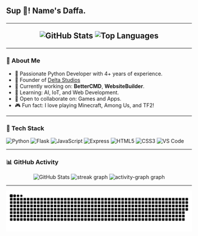 <h2 align="left">Sup 👋! Name's Daffa.

---

<p align="center">
  <img src="https://github-readme-stats.vercel.app/api?username=HafizDaffa01&show_icons=true&theme=dracula&hide_border=false" height="150" alt="GitHub Stats" />
  <img src="https://github-readme-stats.vercel.app/api/top-langs?username=HafizDaffa01&layout=compact&langs_count=5&theme=dracula&hide_border=false" height="150" alt="Top Languages" />
</p>

---

### 🚀 About Me

- 🧠 Passionate Python Developer with 4+ years of experience.
- 🏢 Founder of [Delta Studios](https://github.com/DeltaStudios01)
- 🔭 Currently working on: **BetterCMD**, **WebsiteBuilder**.
- 🌱 Learning: AI, IoT, and Web Development.
- 👯 Open to collaborate on: Games and Apps.
- 🎮 Fun fact: I love playing Minecraft, Among Us, and TF2!

---

### 🔧 Tech Stack

<div align="left">
  <img src="https://cdn.jsdelivr.net/gh/devicons/devicon/icons/python/python-original.svg" height="30" alt="Python" />
  <img src="https://skillicons.dev/icons?i=flask" height="30" alt="Flask" />
  <img src="https://cdn.jsdelivr.net/gh/devicons/devicon/icons/javascript/javascript-original.svg" height="30" alt="JavaScript" />
  <img src="https://skillicons.dev/icons?i=express" height="30" alt="Express" />
  <img src="https://cdn.jsdelivr.net/gh/devicons/devicon/icons/html5/html5-original.svg" height="30" alt="HTML5" />
  <img src="https://cdn.jsdelivr.net/gh/devicons/devicon/icons/css3/css3-original.svg" height="30" alt="CSS3" />
  <img src="https://cdn.jsdelivr.net/gh/devicons/devicon/icons/vscode/vscode-original.svg" height="30" alt="VS Code" />
</div>

---

### 📊 GitHub Activity

<p align="center">
  <img src="https://github-readme-stats.vercel.app/api?username=DeltaStudios01&show_icons=true&theme=dracula&hide_border=false" height="150" alt="GitHub Stats" />
  <img src="https://streak-stats.demolab.com?user=HafizDaffa01&locale=en&mode=daily&theme=dracula&hide_border=false&border_radius=5" height="150" alt="streak graph"  />
   <img src="https://github-readme-activity-graph.vercel.app/graph?username=HafizDaffa01&" height="150" alt="activity-graph graph"  />
</p>

---

<p align="center">
  <img src="https://raw.githubusercontent.com/HafizDaffa01/HafizDaffa01/output/snake.svg" alt="Snake animation" />
</p>
